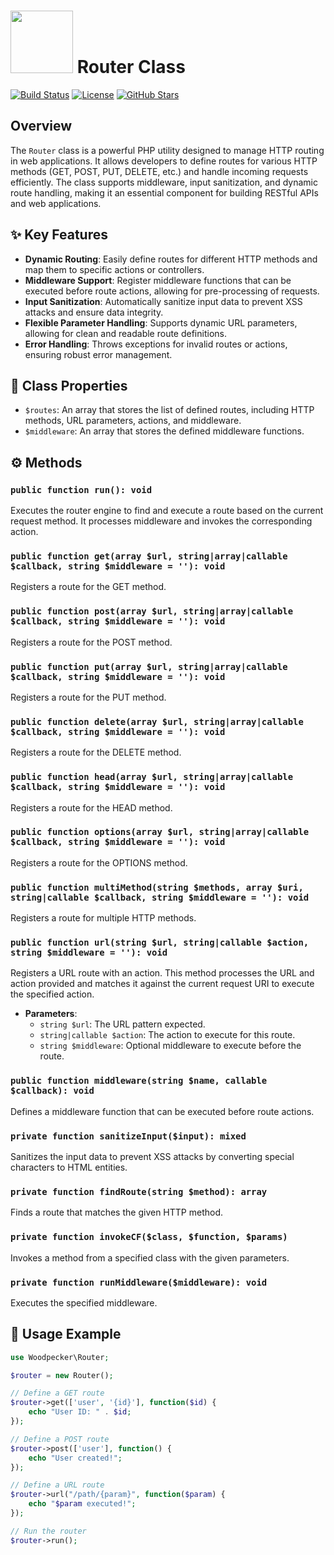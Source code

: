 # <img src="https://raw.githubusercontent.com/sallarizadi/GapGPT/main/assets/router-logo.png" width="100"> Router Class

[![Build Status](https://img.shields.io/badge/build-passing-brightgreen.svg)](https://example.com/build)
[![License](https://img.shields.io/badge/license-MIT-blue.svg)](https://opensource.org/licenses/MIT)
[![GitHub Stars](https://img.shields.io/github/stars/yourusername/router.svg?style=social&label=Star&maxAge=3600)](https://github.com/yourusername/router)

## Overview

The `Router` class is a powerful PHP utility designed to manage HTTP routing in web applications. It allows developers to define routes for various HTTP methods (GET, POST, PUT, DELETE, etc.) and handle incoming requests efficiently. The class supports middleware, input sanitization, and dynamic route handling, making it an essential component for building RESTful APIs and web applications.

## ✨ Key Features

-   **Dynamic Routing**: Easily define routes for different HTTP methods and map them to specific actions or controllers.
-   **Middleware Support**: Register middleware functions that can be executed before route actions, allowing for pre-processing of requests.
-   **Input Sanitization**: Automatically sanitize input data to prevent XSS attacks and ensure data integrity.
-   **Flexible Parameter Handling**: Supports dynamic URL parameters, allowing for clean and readable route definitions.
-   **Error Handling**: Throws exceptions for invalid routes or actions, ensuring robust error management.

## 🧰 Class Properties

-   `$routes`: An array that stores the list of defined routes, including HTTP methods, URL parameters, actions, and middleware.
-   `$middleware`: An array that stores the defined middleware functions.

## ⚙️ Methods

### `public function run(): void`

Executes the router engine to find and execute a route based on the current request method. It processes middleware and invokes the corresponding action.

### `public function get(array $url, string|array|callable $callback, string $middleware = ''): void`

Registers a route for the GET method.

### `public function post(array $url, string|array|callable $callback, string $middleware = ''): void`

Registers a route for the POST method.

### `public function put(array $url, string|array|callable $callback, string $middleware = ''): void`

Registers a route for the PUT method.

### `public function delete(array $url, string|array|callable $callback, string $middleware = ''): void`

Registers a route for the DELETE method.

### `public function head(array $url, string|array|callable $callback, string $middleware = ''): void`

Registers a route for the HEAD method.

### `public function options(array $url, string|array|callable $callback, string $middleware = ''): void`

Registers a route for the OPTIONS method.

### `public function multiMethod(string $methods, array $uri, string|callable $callback, string $middleware = ''): void`

Registers a route for multiple HTTP methods.

### `public function url(string $url, string|callable $action, string $middleware = ''): void`

Registers a URL route with an action. This method processes the URL and action provided and matches it against the current request URI to execute the specified action.

-   **Parameters**:
    -   `string $url`: The URL pattern expected.
    -   `string|callable $action`: The action to execute for this route.
    -   `string $middleware`: Optional middleware to execute before the route.

### `public function middleware(string $name, callable $callback): void`

Defines a middleware function that can be executed before route actions.

### `private function sanitizeInput($input): mixed`

Sanitizes the input data to prevent XSS attacks by converting special characters to HTML entities.

### `private function findRoute(string $method): array`

Finds a route that matches the given HTTP method.

### `private function invokeCF($class, $function, $params)`

Invokes a method from a specified class with the given parameters.

### `private function runMiddleware($middleware): void`

Executes the specified middleware.

## 🚀 Usage Example

```php
use Woodpecker\Router;

$router = new Router();

// Define a GET route
$router->get(['user', '{id}'], function($id) {
    echo "User ID: " . $id;
});

// Define a POST route
$router->post(['user'], function() {
    echo "User created!";
});

// Define a URL route
$router->url("/path/{param}", function($param) {
    echo "$param executed!";
});

// Run the router
$router->run();
